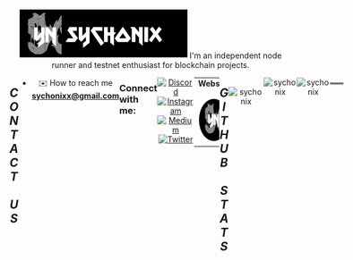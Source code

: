 <div align="center">
<img
  src="IMG_20230401_030558.png"
  style="display: inline-block; margin: 0 auto; max-width: 300px">
I'm an independent node runner and testnet enthusiast for blockchain projects.
<div align="center">
  <div style="display: flex; align-items: flex-start;">
<div align="center">
  <div style="display: flex; align-items: flex-start;">
<div align="center">
  <div style="display: flex; align-items: flex-start;">
  <h2><i>C O N T A C T &nbsp; U S </i></h2>
<p align="left"> 

- ✉️ How to reach me **sychonixx@gmail.com**
<h3 align="left">Connect with me:</h3>

[![Discord](https://img.shields.io/badge/Discord-%237289DA.svg?logo=discord&logoColor=white)](https://discord.gg/803665234799362088) [![Instagram](https://img.shields.io/badge/Instagram-%23E4405F.svg?logo=Instagram&logoColor=white)](https://instagram.com/sychonix) [![Medium](https://img.shields.io/badge/Medium-12100E?logo=medium&logoColor=white)](https://medium.com/@sychonix_33819) [![Twitter](https://img.shields.io/badge/Twitter-%231DA1F2.svg?logo=Twitter&logoColor=white)](https://twitter.com/sychonixx)


<table width="320px" align="center">
    <tbody>
        <tr valign="top">
            <td width="130px" align="center">
            <span><strong>Website</strong></span><br><br />
            <a href="www.sychonix.my.id" target="_blank" rel="noopener noreferrer">
            <img height="80px" src="sychonixx.png">
            </td>
        </tr>
    </tbody>
</table>

<div align="center">
  <div style="display: flex; align-items: flex-start;">
  <h2><i>G I T H U B &nbsp; S T A T S</i></h2>
  </div>

</div>
<p>&nbsp;<img align="center" src="https://github-readme-stats.vercel.app/api?username=sychonix&show_icons=true&theme=dark&locale=en" alt="sychonix" /></p>
<p><img align="top" src="https://github-readme-streak-stats.herokuapp.com/?user=sychonix&theme=dark" alt="sychonix" /></p>
<br />
<br />
<div align="top">
  <div style="display: flex; align-items: flex-start;">                
 <p><img align="top" src="https://github-readme-stats.vercel.app/api/top-langs?username=sychonix&show_icons=true&theme=dark&hide_border=true&locale=en&layout=compact" alt="sychonix" /></




---
<p align="center">
<img src="https://github.com/VishwaGauravIn/VishwaGauravIn/blob/output/github-contribution-grid-snake.svg">
</p>





